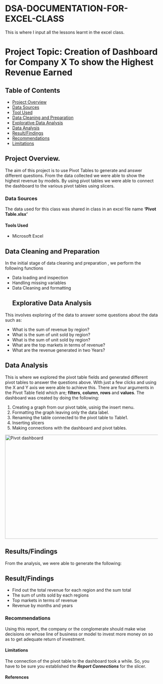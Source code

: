 # DSA-DOCUMENTATION-FOR-EXCEL-CLASS
This is where I input all the lessons learnt in the excel class.
# Project Topic:  Creation of Dashboard for Company X To show the Highest Revenue Earned

## Table of Contents
- [Project Overview](#Project-Overview)
- [Data Sources](#Data-Sources)
- [Tool Used](#Tool-Used)
- [Data Cleaning and Preparation](#Data-Cleaning-and-Preparation)
- [Explorative Data Analysis](#Explorative-Data-Analysis)
- [Data Analysis](#Data-Analysis)
- [Result/Findings](#Result/Findings)
- [Recommendations](#Recommendations)
- [Limitations](#Limitations)
## Project Overview.
The aim of this project is to use Pivot Tables to generate and answer different questions. From the data collected we were able to show the highest revenue by models. By using pivot tables we were able to connect the dashboard to the various pivot tables using slicers.

### Data Sources
 The data used for this class was shared in class in an excel file name **‘Pivot Table.xlsx’**

#### Tools Used
- Microsoft Excel

## Data Cleaning and Preparation
In the initial stage of data cleaning and preparation , we perform the following functions

- Data loading and inspection
- Handling missing variables
- Data Cleaning and formatting
  ## Explorative Data Analysis
 This involves exploring of the data to answer some questions about the data such as:

- What is the sum of revenue by region?
- What is the sum of unit sold by region?
- What is the sum of unit sold by region?
- What are the top markets in terms of revenue?
- What are the revenue generated in two Years?

## Data Analysis
This is where we explored the pivot table fields and generated different pivot tables to answer the questions above. With just a few clicks and using the X and Y axis we were able to achieve this. There are four arguments in the Pivot Table field which are; **filters**, **column**, **rows** and **values**.
The dashboard was created by doing the following:
1. Creating a graph from our pivot table, usinig the insert menu.
2. Formatting the graph leaving only the data label.
3. Renaming the table connected to the pivot table to Table1.
4. Inserting slicers 
5. Making connections with the dashboard and pivot tables.




<img width="795" height="343" alt="Pivot dashboard" src="https://github.com/user-attachments/assets/f4bbe471-1df6-4593-87ff-71aa3747f381" />


 ## Results/Findings
 From the analysis, we were able to generate the following:

## Result/Findings
- Find out the total revenue for each region and the sum total
- The sum of units sold by each regions
- Top markets in terms of revenue
- Revenue by months and years


### Recommendations

Using this report, the company or the conglomerate should make wise decisions on whose line of business or model to invest more money on so as to get adequate return of investment.

#### Limitations 
The connection of the pivot table to the dashboard took a while. So, you have to be sure you established the **_Report Connections_** for the slicer.
#### References

